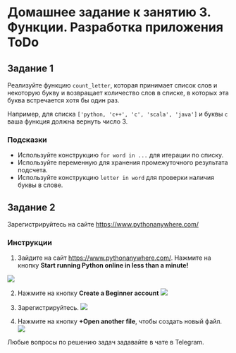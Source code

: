 # Домашнее задание к занятию 3. Функции. Разработка приложения ToDo

## Задание 1
Реализуйте функцию `count_letter`, которая принимает список слов и некоторую букву и возвращает количество слов в списке, в которых эта буква встречается хотя бы один раз.

Например, для списка `['python, 'c++', 'c', 'scala', 'java']` и буквы `c` ваша функция должна вернуть число 3.

### Подсказки
- Используйте конструкцию `for word in ...` для итерации по списку. 
- Используйте переменную для хранения промежуточного результата подсчета.
- Используйте конструкцию `letter in word` для проверки наличия буквы в слове.

## Задание 2
Зарегистрируйтесь на сайте https://www.pythonanywhere.com/

### Инструкции

1. Зайдите на сайт https://www.pythonanywhere.com/. Нажмите на кнопку **Start running Python online in less than a minute!**

![](https://habrastorage.org/webt/ye/zs/sb/yezssbo3lklfcgxr08nkymdgtqk.png)

2. Нажмите на кнопку **Create a Beginner account**
![](https://habrastorage.org/webt/pu/7q/aq/pu7qaqiq59bxbfj4dp-c_s54_mw.png)

3. Зарегистрируйтесь. 
![](https://habrastorage.org/webt/ax/zd/ll/axzdllouhqnfl7ey3negymmy4py.png)

4. Нажмите на кнопку **+Оpen another file**, чтобы создать новый файл.
![](https://habrastorage.org/webt/ed/p8/j9/edp8j9bh-xtt4tly00imabph72q.png)



Любые вопросы по решению задач задавайте в чате в Telegram.
